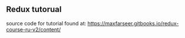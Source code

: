 ## Redux tutorual

source code for tutorial found at:
https://maxfarseer.gitbooks.io/redux-course-ru-v2/content/
